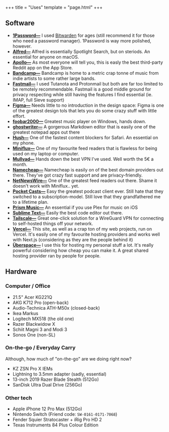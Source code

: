 +++
title = "Uses"
template = "page.html"
+++

## Software
- **[1Password—](https://1password.com)** I used [Bitwarden](https://bitwarden.com) for ages (still recommend it for those who need a password manager). 1Password is way more polished, however.
- **[Alfred—](https://www.alfredapp.com)** Alfred is essentially Spotlight Search, but on steriods. An essential for anyone on macOS.
- **[Apollo—](https://www.apolloapp.io)** As most everyone will tell you, this is easly the best third-party Reddit app on the App Store.
- **[Bandcamp—](https://bandcamp.com)** Bandcamp is home to a metric crap tonne of music from indie artists to some rather large bands.
- **[Fastmail—](https://fastmail.com)** I used Tutanota and Protonmail but both are far too limited to be remotely recommendable. Fastmail is a good middle ground for privacy respecting while still having the features I find essential (ie. IMAP, full Sieve support)
- **[Figma—](https://www.figma.com)** Needs little to no introduction in the design space: Figma is one of the greatest design tols that lets you do some crazy stuff with little effort.
- **[foobar2000—](https://foobar2000.org)** Greatest music player on Windows, hands down.
- **[ghostwriter—](https://wereturtle.github.io/ghostwriter)** A gorgerous Markdown editor that is easily one of the greatest notepad apps out there
- **[Hush—](https://oblador.github.io/hush/)** One of the fastest content blockers for Safari. An essential on my phone.
- **[Miniflux—](https://miniflux.app)** One of my favourite feed readers that is flawless for being used on my laptop or computer.
- **[Mullvad—](https://mullvad.net)** Hands down the best VPN I've used. Well worth the 5€ a month.
- **[Namecheap—](https://www.namecheap.com)** Namecheap is easily on of the best domain providers out there. They've got crazy fast support and are privacy-friendly.
- **[NetNewsWire—](https://netnewswire.com)** One of the greatest feed readers out there. Shame it doesn't work with Miniflux.. yet.
- **[Pocket Casts—](https://www.pocketcasts.com)** Easy the greatest podcast client ever. Still hate that they switched to a subscription-model. Still love that they grandfathered me to a lifetime plan.
- **[Prism Music—](https://prism-music.app/)** An essential if you use Plex for music on iOS
- **[Sublime Text—](https://sublimetext.com)** Easily the best code editor out there.
- **[Tailscale—](https://tailscale.com)** Great one-click solution for a WireGuard VPN for connecting to self-hosted things off your network.
- **[Vercel—](https://vercel.com)** This site, as well as a crap ton of my web projects, run on Vercel. It's easily one of my favourite hosting providers and works well with Next.js (considering as they are the people behind it)
- **[Überspace—](https://uberspace.de)** I use this for hosting my personal stuff a lot. It's really powerful considering how cheap you can make it. A great shared hosting provider ran by people for people.

## Hardware
### Computer / Office
- 21.5" Acer KG221Q
- AKG K712 Pro (open-back)
- Audio-Technica ATH-M50x (closed-back)
- Ikea Markus
- Logitech MX518 (the old one)
- Razer Blackwidow X
- Schiit Magni 3 and Modi 3
- Sonos One (non-SL)

### On-the-go / Everyday Carry
Although, how much of "on-the-go" are we doing right now?
- KZ ZSN Pro X IEMs
- Lightning to 3.5mm adapter (sadly, essential)
- 13-inch 2019 Razer Blade Stealth (512Go)
- SanDisk Ultra Dual Drive (256Go)

### Other tech
- Apple iPhone 12 Pro Max (512Go)
- Nintendo Switch (Friend code: `SW-0161-0171-7068`)
- Fender Squier Stratocaster + iRig Pro HD 2
- Texas Instruments 84 Plus Colour Edition
